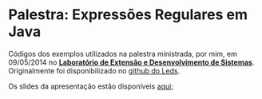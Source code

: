 Palestra: Expressões Regulares em Java
======================================
Códigos dos exemplos utilizados na palestra ministrada, por mim, em 09/05/2014 no **[Laboratório de Extensão e Desenvolvimento de Sistemas](http://leds.sr.ifes.edu.br/)**. Originalmente foi disponibilizado no [github do Leds](https://github.com/leds/).

Os slides da apresentação estão disponíveis [aqui](https://www.copy.com/s/TUVQt3QnskFTmb8/ExpressoesRegularesEmJava.pdf);

